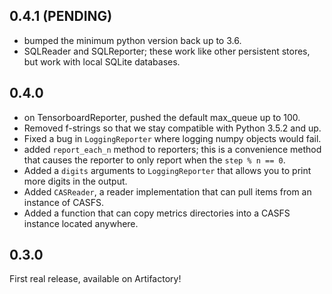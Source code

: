 ## 0.4.1 (PENDING)

- bumped the minimum python version back up to 3.6.
- SQLReader and SQLReporter; these work like other persistent stores, but work
  with local SQLite databases.

## 0.4.0

- on TensorboardReporter, pushed the default max_queue up to 100.
- Removed f-strings so that we stay compatible with Python 3.5.2 and up.
- Fixed a bug in `LoggingReporter` where logging numpy objects would fail.
- added `report_each_n` method to reporters; this is a convenience method that
  causes the reporter to only report when the `step % n == 0`.
- Added a `digits` arguments to `LoggingReporter` that allows you to print more
  digits in the output.
- Added `CASReader`, a reader implementation that can pull items from an
  instance of CASFS.
- Added a function that can copy metrics directories into a CASFS instance
  located anywhere.

## 0.3.0

First real release, available on Artifactory!
